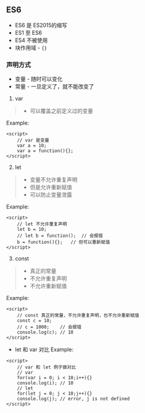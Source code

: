 ## ES6
+ ES6 是 ES2015的缩写
+ ES1 至 ES6
+ ES4 不被使用
+ 块作用域 - `{}`


### 声明方式
+ 变量 - 随时可以变化
+ 常量 - 一旦定义了，就不能改变了

1. var
> + 可以覆盖之前定义过的变量

Example:
```
<script>
    // var 是变量
    var a = 10;
    var a = function(){};
</script>
```

2. let
> + 变量不允许重复声明
> + 但是允许重新赋值
> + 可以防止变量泄露

Example:
```
<script>
    // let 不允许重复声明
    let b = 10;
    // let b = function();  // 会报错
    b = function(){};   // 但可以重新赋值
</script>
```

3. const
> + 真正的常量
> + 不允许重复声明
> + 不允许重新赋值

Example:
```
<script>
    // const 真正的常量，不允许重复声明，也不允许重新赋值
    const c = 10;
    // c = 1000;    // 会报错
    console.log(c); // 10
</script>
```

+ let 和 var 对比
Example:
```
<script>
    // var 和 let 例子做对比
    // var
    for(var i = 0; i < 10;i++){}
    console.log(i); // 10
    // let
    for(let j = 0; j < 10;j++){}
    console.log(j); // error, j is not defined
</script>
```








